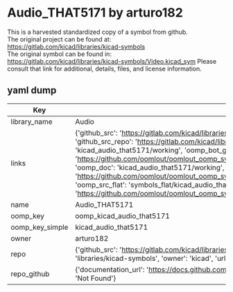 # Audio_THAT5171 by arturo182  
This is a harvested standardized copy of a symbol from github.  
The original project can be found at:  
https://gitlab.com/kicad/libraries/kicad-symbols  
The original symbol can be found in:
https://gitlab.com/kicad/libraries/kicad-symbols/Video.kicad_sym
Please consult that link for additional, details, files, and license information.  
## yaml dump  
| Key | Value |  
| --- | --- |  
| library_name | Audio |  
| links | {'github_src': 'https://gitlab.com/kicad/libraries/kicad-symbols/Video.kicad_sym', 'github_src_repo': 'https://gitlab.com/kicad/libraries/kicad-symbols', 'oomp_bot': 'kicad_audio_that5171/working', 'oomp_bot_github': 'https://github.com/oomlout/oomlout_oomp_symbol_bot/tree/main/kicad_audio_that5171/working', 'oomp_doc': 'kicad_audio_that5171/working', 'oomp_doc_github': 'https://github.com/oomlout/oomlout_oomp_symbol_doc/tree/main/kicad_audio_that5171/working', 'oomp_src_flat': 'symbols_flat/kicad_audio_that5171/working', 'oomp_src_flat_github': 'https://github.com/oomlout/oomlout_oomp_symbol_src/tree/main/kicad_audio_that5171/working'} |  
| name | Audio_THAT5171 |  
| oomp_key | oomp_kicad_audio_that5171 |  
| oomp_key_simple | kicad_audio_that5171 |  
| owner | arturo182 |  
| repo | {'github_src': 'https://gitlab.com/kicad/libraries/kicad-symbols/Video.kicad_sym', 'name': 'libraries/kicad-symbols', 'owner': 'kicad', 'url': 'https://gitlab.com/kicad/libraries/kicad-symbols'} |  
| repo_github | {'documentation_url': 'https://docs.github.com/rest/repos/repos#get-a-repository', 'message': 'Not Found'} |  

